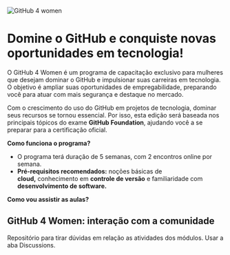 ![GitHub 4 women](https://github.com/user-attachments/assets/d92272dc-02f5-40f3-9c24-5f783c04fc03)

# Domine o GitHub e conquiste novas oportunidades em tecnologia!

O GitHub 4 Women é um programa de capacitação exclusivo para mulheres que desejam dominar o GitHub e impulsionar suas carreiras em tecnologia. O objetivo é ampliar suas oportunidades de empregabilidade, preparando você para atuar com mais segurança e destaque no mercado.

Com o crescimento do uso do GitHub em projetos de tecnologia, dominar seus recursos se tornou essencial. Por isso, esta edição será baseada nos principais tópicos do exame **GitHub Foundation**, ajudando você a se preparar para a certificação oficial.

**Como funciona o programa?**

- O programa terá duração de 5 semanas, com 2 encontros online por semana.
- **Pré-requisitos recomendados:** noções básicas de **cloud,** conhecimento em **controle de versão** e familiaridade com **desenvolvimento de software.**

**Como vou assistir as aulas?**

## GitHub 4 Women: interação com a comunidade
Repositório para tirar dúvidas em relação as atividades dos módulos. Usar a aba Discussions.
